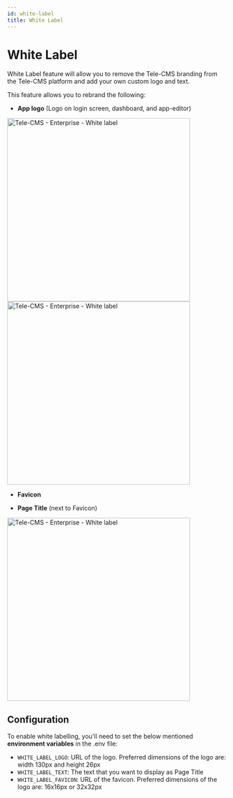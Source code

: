 ```yaml
---
id: white-label
title: White Label
---
```


# White Label

White Label feature will allow you to remove the Tele-CMS branding from the Tele-CMS platform and add your own custom logo and text.

This feature allows you to rebrand the following:

- **App logo** (Logo on login screen, dashboard, and app-editor)

<img className="screenshot-full" src="/img/enterprise/white-label/applogo.png" alt="Tele-CMS - Enterprise - White label" height="420"/>

<img className="screenshot-full" src="/img/enterprise/white-label/appeditor.png" alt="Tele-CMS - Enterprise - White label" height="420"/>

- **Favicon**

- **Page Title** (next to Favicon)

<img className="screenshot-full" src="/img/enterprise/white-label/favicon.png" alt="Tele-CMS - Enterprise - White label" height="420"/>

## Configuration

To enable white labelling, you'll need to set the below mentioned **environment variables** in the .env file:

- `WHITE_LABEL_LOGO`: URL of the logo. Preferred dimensions of the logo are: width 130px and height 26px
- `WHITE_LABEL_TEXT`: The text that you want to display as Page Title
- `WHITE_LABEL_FAVICON`: URL of the favicon. Preferred dimensions of the logo are: 16x16px or 32x32px
